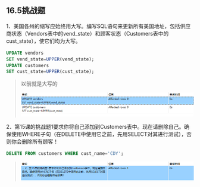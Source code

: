 ## 16.5挑战题

1．美国各州的缩写应始终用大写。编写SQL语句来更新所有美国地址，包括供应商状态（Vendors表中的vend_state）和顾客状态（Customers表中的cust_state），使它们均为大写。

```sql
UPDATE vendors
SET vend_state=UPPER(vend_state);
UPDATE customers
SET cust_state=UPPER(cust_state);
```

> 以前就是大写的
>
> ![image-20240303094824988](./assets/image-20240303094824988.png)

2．第15课的挑战题1要求你将自己添加到Customers表中。现在请删除自己。确保使用WHERE子句（在DELETE中使用它之前，先用SELECT对其进行测试），否则你会删除所有顾客！

```sql
DELETE FROM customers WHERE cust_name='CDY';
```

> ![image-20240303095102653](./assets/image-20240303095102653.png)
